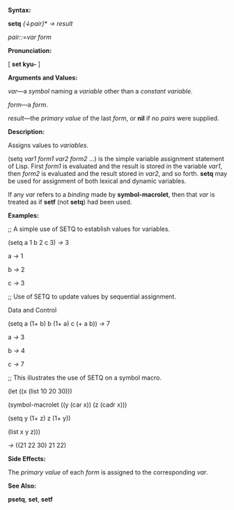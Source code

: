  

**Syntax:** 

**setq** *&#123;↓pair&#125;*\* *→ result* 

*pair::*=*var form* 

**Pronunciation:** 

[ **set kyu-** ] 

**Arguments and Values:** 

*var*—a *symbol* naming a *variable* other than a *constant variable*. 

*form*—a *form*. 

*result*—the *primary value* of the last *form*, or **nil** if no *pairs* were supplied. 

**Description:** 

Assigns values to *variables*. 

(setq *var1 form1 var2 form2* ...) is the simple variable assignment statement of Lisp. First *form1* is evaluated and the result is stored in the variable *var1*, then *form2* is evaluated and the result stored in *var2*, and so forth. **setq** may be used for assignment of both lexical and dynamic variables. 

If any *var* refers to a *binding* made by **symbol-macrolet**, then that *var* is treated as if **setf** (not **setq**) had been used. 

**Examples:** 

;; A simple use of SETQ to establish values for variables. 

(setq a 1 b 2 c 3) *→* 3 

a *→* 1 

b *→* 2 

c *→* 3 

;; Use of SETQ to update values by sequential assignment. 

Data and Control 





(setq a (1+ b) b (1+ a) c (+ a b)) *→* 7 

a *→* 3 

b *→* 4 

c *→* 7 

;; This illustrates the use of SETQ on a symbol macro. 

(let ((x (list 10 20 30))) 

(symbol-macrolet ((y (car x)) (z (cadr x))) 

(setq y (1+ z) z (1+ y)) 

(list x y z))) 

*→* ((21 22 30) 21 22) 

**Side Effects:** 

The *primary value* of each *form* is assigned to the corresponding *var*. 

**See Also:** 

**psetq**, **set**, **setf** 

